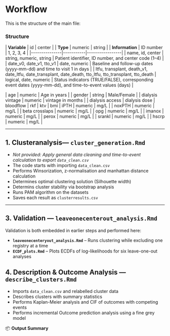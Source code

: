 # Workflow

This is the structure of the main file:

### Structure
| **Variable** | id | center |
| **Type** | numeric | string |
| **Information** | ID number | 1, 2, 3, 4 |
|---------------|-----------|-----------------|
| name, id, center | string, numeric, string | Patient identifier, ID number, and center code (1–4) |
| date_v0, date_v1, tto_v1 | date, numeric | Baseline and follow-up dates (yyyy-mm-dd) and time to visit 1 in days |
| ltfu, transplant, death_v1, date_ltfu, date_transplant, date_death, tto_ltfu, tto_transplant, tto_death | logical, date, numeric | Status indicators (TRUE/FALSE), corresponding event dates (yyyy-mm-dd), and time-to-event values (days) |


| age | numeric | Age in years |
| gender | string | Male/Female |
| dialysis vintage  | numeric | vintage in months |
| dialysis access
| dialysis dose 
| bloodflow
| rkf
| ktv
| bmi
| iPTH | numeric | mg/L |
| noxPTH | numeric | mg/L |
| beta crosslaps | numeric | mg/L |
| opg | numeric | mg/L |
| imanox | numeric | mg/L |
| perox | numeric | mg/L |
| srankl | numeric | mg/L |
| hscrp | numeric | mg/L |
                     
---

## 1. Clusteranalysis— `cluster_generation.Rmd`
- *Not provided: Apply general data cleaning and time-to-event calculation to export `data_clean.csv`*
- The code starts with importing `data_clean.csv`
- Performs Winsorization, z-normalisation and manhattan distance calculation
- Determines optimal clustering solution (Silhouette width)
- Determins cluster stability via bootstrap analysis
- Runs PAM algorithm on the datasets  
- Saves each result as `clusterresults.csv`

---
## 3. Validation — `leaveonecenterout_analysis.Rmd`
Validation is both embedded in earlier steps and performed here:
- **`leaveonecenteryout_analysis.Rmd`** – Runs clustering while excluding one registry at a time  
- **`ECDF_plots.Rmd`** – Plots ECDFs of log-likelihoods for six leave-one-out analyses


## 4. Description & Outcome Analysis — `describe_clusters.Rmd`
- Imports `data_clean.csv` and relabelled cluster data  
- Describes clusters with summary statistics  
- Performs Kaplan-Meier analysis and CIF of outcomes with competing events
- Performs incremental Outcome prediction analysis using a fine grey model


📦 **Output Summary**
